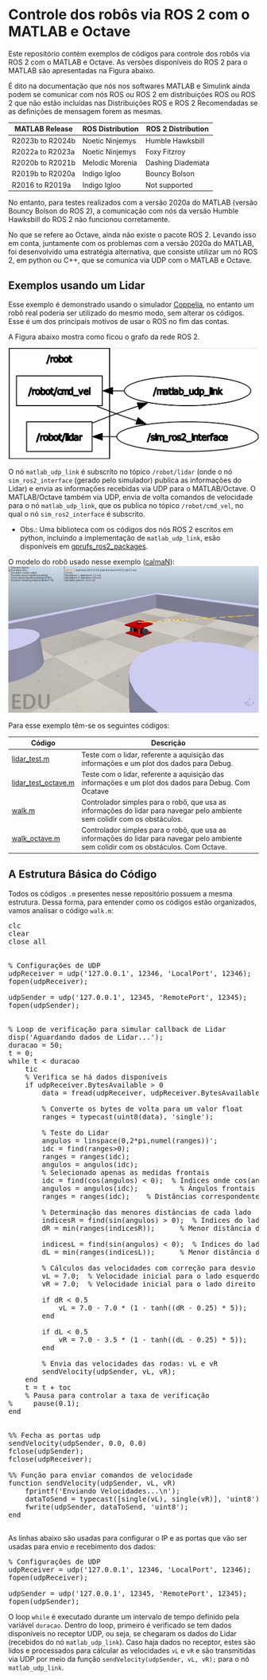 # Controle dos robôs via ROS 2 com o MATLAB e Octave
Este repositório contém exemplos de códigos para controle dos robôs via ROS 2 com o MATLAB e Octave. As versões disponíveis do ROS 2 para o MATLAB são apresentadas na Figura abaixo. 

É dito na documentação que nós nos softwares MATLAB e Simulink ainda podem se comunicar com nós ROS ou ROS 2 em distribuições ROS ou ROS 2 que não estão incluídas nas Distribuições ROS e ROS 2 Recomendadas se as definições de mensagem forem as mesmas.

<div align="center">

| MATLAB Release       | ROS Distribution        | ROS 2 Distribution     |
|----------------------|-------------------------|-------------------------|
| R2023b to R2024b     | Noetic Ninjemys         | Humble Hawksbill       |
| R2022a to R2023a     | Noetic Ninjemys         | Foxy Fitzroy           |
| R2020b to R2021b     | Melodic Morenia         | Dashing Diademata      |
| R2019b to R2020a     | Indigo Igloo            | Bouncy Bolson          |
| R2016 to R2019a      | Indigo Igloo            | Not supported          |

</div>

No entanto, para testes realizados com a versão 2020a do MATLAB (versão Bouncy Bolson do ROS 2), a comunicação com nós da versão Humble Hawksbill do ROS 2 não funcionou corretamente. 

No que se refere ao Octave, ainda não existe o pacote ROS 2. Levando isso em conta, juntamente com os problemas com a versão 2020a do MATLAB, foi desenvolvido uma estratégia alternativa, que consiste utilizar um nó ROS 2, em python ou C++, que se comunica via UDP com o MATLAB e Octave.

## Exemplos usando um Lidar

Esse exemplo é demonstrado usando o simulador [Coppelia](https://manual.coppeliarobotics.com/), no entanto um robô real poderia ser utilizado do mesmo modo, sem alterar os códigos. Esse é um dos principais motivos de usar o ROS no fim das contas.

A Figura abaixo mostra como ficou o grafo da rede ROS 2.

![rqt_graph](https://github.com/rodrigopassoss/gprufs_ros2_udp/blob/main/rqt_graph.png)

O nó `matlab_udp_link` é subscrito no tópico `/robot/lidar` (onde o nó `sim_ros2_interface` (gerado pelo simulador) publica as informações do Lidar) e envia as informações recebidas via UDP para o MATLAB/Octave. O MATLAB/Octave também via UDP, envia de volta comandos de velocidade para o nó `matlab_udp_link`, que os publica no tópico `/robot/cmd_vel`, no qual o nó `sim_ros2_interface` é subscrito.

* Obs.: Uma biblioteca com os códigos dos nós ROS 2 escritos em python, incluindo a implementação de `matlab_udp_link`, esão disponíveis em [gprufs_ros2_packages](https://github.com/rodrigopassoss/gprufs_ros2_packages).

O modelo do robô usado nesse exemplo ([calmaN](https://github.com/rodrigopassoss/gprufs_v-rep_projects/tree/main/models)):
![calmaN](https://github.com/rodrigopassoss/gprufs_ros2_udp/blob/main/coppelia_calmaN.png)

Para esse exemplo têm-se os seguintes códigos:

<div align="center">

| Código               | Descrição               |
|----------------------|-------------------------|
| [lidar_test.m](https://github.com/rodrigopassoss/gprufs_ros2_udp/blob/main/lidar_test.m)     | Teste com o lidar, referente a aquisição das informações e um plot dos dados para Debug. | 
| [lidar_test_octave.m](https://github.com/rodrigopassoss/gprufs_ros2_udp/blob/main/lidar_test_octave.m)       | Teste com o lidar, referente a aquisição das informações e um plot dos dados para Debug. Com Ocatave | 
| [walk.m](https://github.com/rodrigopassoss/gprufs_ros2_udp/blob/main/walk.m)       | Controlador simples para o robô, que usa as informações do lidar para navegar pelo ambiente sem colidir com os obstáculos. | 
| [walk_octave.m](https://github.com/rodrigopassoss/gprufs_ros2_udp/blob/main/walk_octave.m)     | Controlador simples para o robô, que usa as informações do lidar para navegar pelo ambiente sem colidir com os obstáculos. Com Octave. | 

</div>


## A Estrutura Básica do Código

Todos os códigos `.m` presentes nesse repositório possuem a mesma estrutura. Dessa forma, para entender como os códigos estão organizados, vamos analisar o código `walk.m`:

<pre>
clc
clear
close all


% Configurações de UDP
udpReceiver = udp('127.0.0.1', 12346, 'LocalPort', 12346);
fopen(udpReceiver);

udpSender = udp('127.0.0.1', 12345, 'RemotePort', 12345);
fopen(udpSender);


% Loop de verificação para simular callback de Lidar
disp('Aguardando dados de Lidar...');
duracao = 50;
t = 0;
while t < duracao
    tic
    % Verifica se há dados disponíveis
    if udpReceiver.BytesAvailable > 0
        data = fread(udpReceiver, udpReceiver.BytesAvailable, 'uint8');

        % Converte os bytes de volta para um valor float
        ranges = typecast(uint8(data), 'single');

        % Teste do Lidar
        angulos = linspace(0,2*pi,numel(ranges))';
        idc = find(ranges>0);
        ranges = ranges(idc);
        angulos = angulos(idc);
        % Selecionado apenas as medidas frontais
        idc = find(cos(angulos) < 0);  % Índices onde cos(angulos) < 0
        angulos = angulos(idc);          % Ângulos frontais
        ranges = ranges(idc);    % Distâncias correspondentes

        % Determinação das menores distâncias de cada lado
        indicesR = find(sin(angulos) > 0);  % Índices do lado direito
        dR = min(ranges(indicesR));      % Menor distância do lado direito

        indicesL = find(sin(angulos) < 0);  % Índices do lado esquerdo
        dL = min(ranges(indicesL));      % Menor distância do lado esquerdo

        % Cálculos das velocidades com correção para desvio de obstáculo
        vL = 7.0;  % Velocidade inicial para o lado esquerdo
        vR = 7.0;  % Velocidade inicial para o lado direito

        if dR < 0.5
            vL = 7.0 - 7.0 * (1 - tanh((dR - 0.25) * 5));
        end

        if dL < 0.5
            vR = 7.0 - 3.5 * (1 - tanh((dL - 0.25) * 5));
        end

        % Envia das velocidades das rodas: vL e vR
        sendVelocity(udpSender, vL, vR);
    end
    t = t + toc
    % Pausa para controlar a taxa de verificação
%     pause(0.1);
end


%% Fecha as portas udp
sendVelocity(udpSender, 0.0, 0.0)
fclose(udpSender);
fclose(udpReceiver);

%% Função para enviar comandos de velocidade
function sendVelocity(udpSender, vL, vR)
    fprintf('Enviando Velocidades...\n');
    dataToSend = typecast([single(vL), single(vR)], 'uint8'); % Converte floats para bytes
    fwrite(udpSender, dataToSend, 'uint8');
end

</pre>

As linhas abaixo são usadas para configurar o IP e as portas que vão ser usadas para envio e recebimento dos dados:
<pre>
% Configurações de UDP
udpReceiver = udp('127.0.0.1', 12346, 'LocalPort', 12346);
fopen(udpReceiver);

udpSender = udp('127.0.0.1', 12345, 'RemotePort', 12345);
fopen(udpSender);
</pre>

O loop `while` é executado durante um intervalo de tempo definido pela variável `duracao`. Dentro do loop, primeiro é verificado se tem dados disponíveis no receptor UDP, ou seja, se chegaram os dados do Lidar (recebidos do nó `matlab_udp_link`). Caso haja dados no receptor, estes são lidos e processados para cálcular as velocidades `vL` e `vR` e são transmitidas via UDP por meio da função `sendVelocity(udpSender, vL, vR);` para o nó `matlab_udp_link`.





